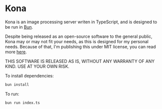# Kona

Kona is an image processing server writen in TypeScript, and is designed to be run in [Bun](https://bun.sh).

Despite being released as an open-source software to the general public, Kona may or may not fit your needs, as this is designed for my personal needs.
Because of that, I'm publishing this under MIT license, you can read more [here](LICENSE).

THIS SOFTWARE IS RELEASED AS IS, WITHOUT ANY WARRANTY OF ANY KIND. USE AT YOUR OWN RISK.

To install dependencies:

```bash
bun install
```

To run:

```bash
bun run index.ts
```
